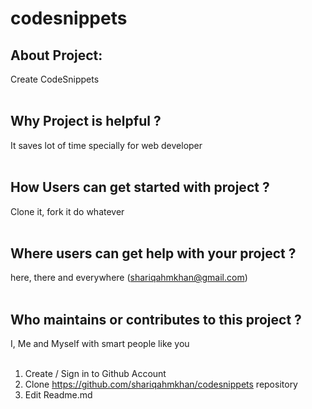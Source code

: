 # codesnippets

## About Project:<br>
Create CodeSnippets<br><br>

## Why Project is helpful ? <br>
It saves lot of time specially for web developer<br><br>

## How Users can get started with project ?<br>
Clone it, fork it do whatever<br><br>

## Where users can get help with your project ?<br>
here, there and everywhere (shariqahmkhan@gmail.com)<br><br>

## Who maintains or contributes to this project ?<br>
I, Me and Myself with smart people like you<br><br>

1. Create / Sign in to Github Account
2. Clone https://github.com/shariqahmkhan/codesnippets repository
3. Edit Readme.md 
